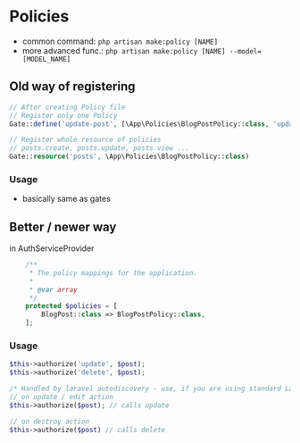 # Policies

- common command: `php artisan make:policy [NAME]`
- more advanced func.: `php artisan make:policy [NAME] --model=[MODEL_NAME]`

## Old way of registering

```php
// After creating Policy file
// Register only one Policy
Gate::define('update-post', [\App\Policies\BlogPostPolicy::class, 'update']);

// Register whole resource of policies
// posts.create, posts.update, posts.view ...
Gate::resource('posts', \App\Policies\BlogPostPolicy::class)
```

### Usage
- basically same as gates

## Better / newer way

in AuthServiceProvider
```php
    /**
     * The policy mappings for the application.
     *
     * @var array
     */
    protected $policies = [
        BlogPost::class => BlogPostPolicy::class,
    ];
```

### Usage
```php
$this->authorize('update', $post);
$this->authorize('delete', $post);

/* Handled by laravel autodiscovery - use, if you are using standard Laravel approaches */
// on update / edit action
$this->authorize($post); // calls update

// on destroy action
$this->authorize($post) // calls delete
```
